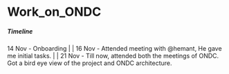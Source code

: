 # Work_on_ONDC

<h5> Timeline </h5>

14 Nov - Onboarding
  |
  |
16 Nov - Attended meeting with @hemant, He gave me initial tasks.
  |
  |
21 Nov - Till now, attended both the meetings of ONDC. Got a bird eye view of the project and ONDC architecture. 

